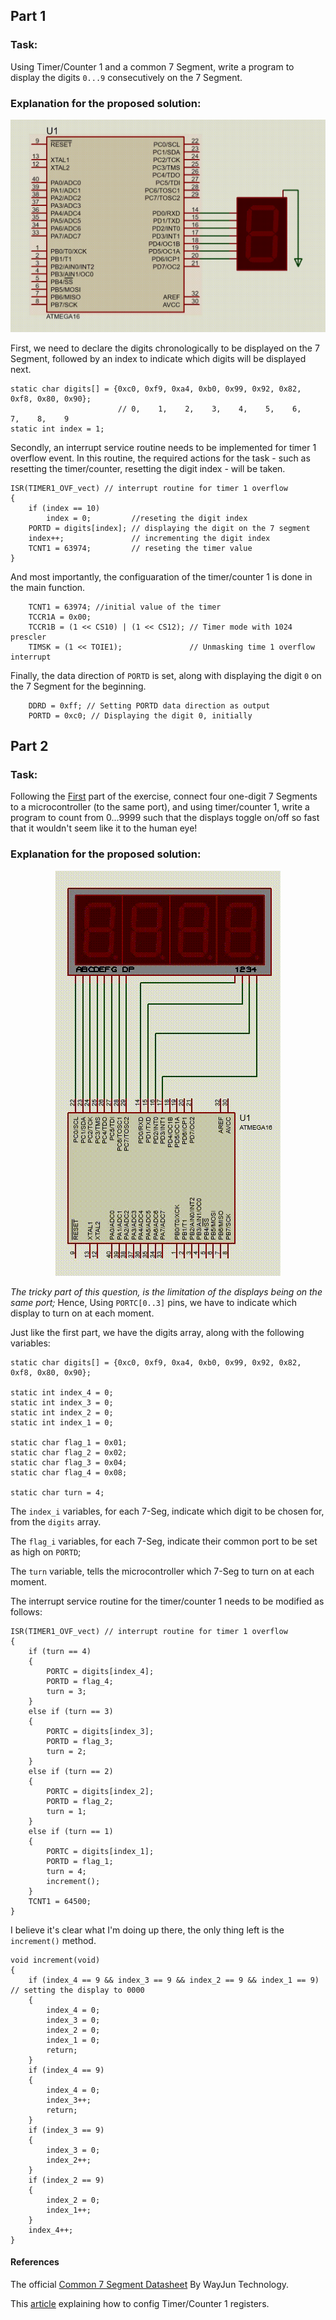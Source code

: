 ## Part 1
### Task:

Using Timer/Counter 1 and a common 7 Segment, write a program to display the digits `0...9` consecutively on the 7 Segment. 

### Explanation for the proposed solution:

![circuit](https://github.com/rezmansouri/microlab/blob/main/Exercise%203/Part1/circuit.gif)

First, we need to declare the digits chronologically to be displayed on the 7 Segment, followed by an index to indicate which digits will be displayed next.

```
static char digits[] = {0xc0, 0xf9, 0xa4, 0xb0, 0x99, 0x92, 0x82, 0xf8, 0x80, 0x90};
                        // 0,    1,    2,    3,    4,    5,    6,    7,    8,    9
static int index = 1;
```

Secondly, an interrupt service routine needs to be implemented for timer 1 overflow event. In this routine, the required actions for the task - such as resetting the timer/counter, resetting the digit index - will be taken.

```
ISR(TIMER1_OVF_vect) // interrupt routine for timer 1 overflow
{
    if (index == 10)
        index = 0;         //reseting the digit index
    PORTD = digits[index]; // displaying the digit on the 7 segment
    index++;               // incrementing the digit index
    TCNT1 = 63974;         // reseting the timer value
}
```

And most importantly, the configuaration of the timer/counter 1 is done in the main function.

```
    TCNT1 = 63974; //initial value of the timer
    TCCR1A = 0x00;
    TCCR1B = (1 << CS10) | (1 << CS12); // Timer mode with 1024 prescler
    TIMSK = (1 << TOIE1);               // Unmasking time 1 overflow interrupt
```

Finally, the data direction of `PORTD` is set, along with displaying the digit `0` on the 7 Segment for the beginning.

```
    DDRD = 0xff; // Setting PORTD data direction as output
    PORTD = 0xc0; // Displaying the digit 0, initially
```

## Part 2
### Task:

Following the [First](https://github.com/rezmansouri/microlab/tree/main/Exercise%203/Part1) part of the exercise, connect four one-digit 7 Segments to a microcontroller (to the same port), and using timer/counter 1, write a program to count from 0...9999 such that the displays toggle on/off so fast that it wouldn't seem like it to the human eye!

### Explanation for the proposed solution:

<p align="center">
  <img src="https://github.com/rezmansouri/microlab/blob/main/Exercise%203/Part2/circuit.gif"/>
</p>

_The tricky part of this question, is the limitation of the displays being on the same port;_ 
Hence, Using `PORTC[0..3]` pins, we have to indicate which display to turn on at each moment.

Just like the first part, we have the digits array, along with the following variables:

```
static char digits[] = {0xc0, 0xf9, 0xa4, 0xb0, 0x99, 0x92, 0x82, 0xf8, 0x80, 0x90};

static int index_4 = 0;
static int index_3 = 0;
static int index_2 = 0;
static int index_1 = 0;

static char flag_1 = 0x01;
static char flag_2 = 0x02;
static char flag_3 = 0x04;
static char flag_4 = 0x08;

static char turn = 4;
```

The `index_i` variables, for each 7-Seg, indicate which digit to be chosen for, from the `digits` array.

The `flag_i` variables, for each 7-Seg, indicate their common port to be set as high on `PORTD`;

The `turn` variable, tells the microcontroller which 7-Seg to turn on at each moment.

The interrupt service routine for the timer/counter 1 needs to be modified as follows:

```
ISR(TIMER1_OVF_vect) // interrupt routine for timer 1 overflow
{
    if (turn == 4)
    {
        PORTC = digits[index_4];
        PORTD = flag_4;
        turn = 3;
    }
    else if (turn == 3)
    {
        PORTC = digits[index_3];
        PORTD = flag_3;
        turn = 2;
    }
    else if (turn == 2)
    {
        PORTC = digits[index_2];
        PORTD = flag_2;
        turn = 1;
    }
    else if (turn == 1)
    {
        PORTC = digits[index_1];
        PORTD = flag_1;
        turn = 4;
        increment();
    }
    TCNT1 = 64500;
}
```

I believe it's clear what I'm doing up there, the only thing left is the `increment()` method.

```
void increment(void)
{
    if (index_4 == 9 && index_3 == 9 && index_2 == 9 && index_1 == 9) // setting the display to 0000
    {
        index_4 = 0;
        index_3 = 0;
        index_2 = 0;
        index_1 = 0;
        return;
    }
    if (index_4 == 9)
    {
        index_4 = 0;
        index_3++;
        return;
    }
    if (index_3 == 9)
    {
        index_3 = 0;
        index_2++;
    }
    if (index_2 == 9)
    {
        index_2 = 0;
        index_1++;
    }
    index_4++;
}
```

#### References

The official [Common 7 Segment Datasheet](http://ww1.microchip.com/downloads/en/devicedoc/doc2466.pdf) By WayJun Technology.

This [article](https://exploreembedded.com/wiki/AVR_Timer_Interrupts) explaining how to config Timer/Counter 1 registers.